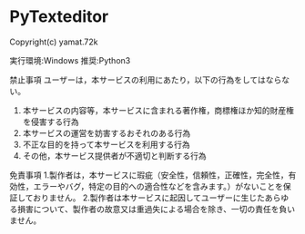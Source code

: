 # PyTexteditor
Copyright(c) yamat.72k

実行環境:Windows
推奨:Python3

禁止事項
ユーザーは，本サービスの利用にあたり，以下の行為をしてはならない。

1. 本サービスの内容等，本サービスに含まれる著作権，商標権ほか知的財産権を侵害する行為
2. 本サービスの運営を妨害するおそれのある行為
3. 不正な目的を持って本サービスを利用する行為
4. その他，本サービス提供者が不適切と判断する行為

免責事項
1.製作者は，本サービスに瑕疵（安全性，信頼性，正確性，完全性，有効性，エラーやバグ，特定の目的への適合性などを含みます。）がないことを保証しておりません。
2.製作者は本サービスに起因してユーザーに生じたあらゆる損害について、製作者の故意又は重過失による場合を除き、一切の責任を負いません。
